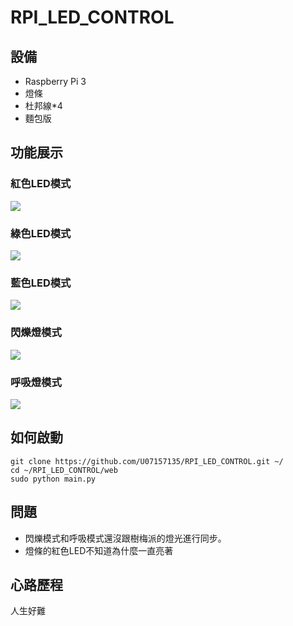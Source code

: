 # RPI_LED_CONTROL

## 設備
* Raspberry Pi 3
* 燈條
* 杜邦線*4
* 麵包版

## 功能展示
### 紅色LED模式
![](https://github.com/U07157135/RPI_LED_CONTROL/blob/main/img/r.gif?raw=true)
### 綠色LED模式
![](https://github.com/U07157135/RPI_LED_CONTROL/blob/main/img/g.gif?raw=true)
### 藍色LED模式
![](https://github.com/U07157135/RPI_LED_CONTROL/blob/main/img/b.gif?raw=true)
### 閃爍燈模式
![](https://github.com/U07157135/RPI_LED_CONTROL/blob/main/img/shining.gif?raw=true)
### 呼吸燈模式
![](https://github.com/U07157135/RPI_LED_CONTROL/blob/main/img/breath.gif?raw=true)
## 如何啟動
```
git clone https://github.com/U07157135/RPI_LED_CONTROL.git ~/
cd ~/RPI_LED_CONTROL/web
sudo python main.py
```

## 問題
* 閃爍模式和呼吸模式還沒跟樹梅派的燈光進行同步。
* 燈條的紅色LED不知道為什麼一直亮著

## 心路歷程

人生好難
